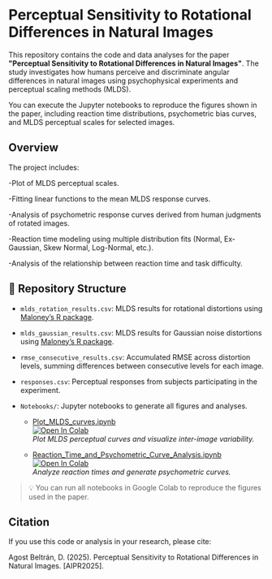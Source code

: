 # Perceptual Sensitivity to Rotational Differences in Natural Images

This repository contains the code and data analyses for the paper **"Perceptual Sensitivity to Rotational Differences in Natural Images"**. The study investigates how humans perceive and discriminate angular differences in natural images using psychophysical experiments and perceptual scaling methods (MLDS).

You can execute the Jupyter notebooks to reproduce the figures shown in the paper, including reaction time distributions, psychometric bias curves, and MLDS perceptual scales for selected images.

## Overview

The project includes:

-Plot of MLDS perceptual scales.

-Fitting linear functions to the mean MLDS response curves.

-Analysis of psychometric response curves derived from human judgments of rotated images.

-Reaction time modeling using multiple distribution fits (Normal, Ex-Gaussian, Skew Normal, Log-Normal, etc.).

-Analysis of the relationship between reaction time and task difficulty.




## 📂 Repository Structure

- `mlds_rotation_results.csv`: MLDS results for rotational distortions using [Maloney’s R package](https://cran.r-project.org/web/packages/MLDS/vignettes/MLDS.pdf).
- `mlds_gaussian_results.csv`: MLDS results for Gaussian noise distortions using [Maloney’s R package](https://cran.r-project.org/web/packages/MLDS/vignettes/MLDS.pdf).
- `rmse_consecutive_results.csv`: Accumulated RMSE across distortion levels, summing differences between consecutive levels for each image.
- `responses.csv`: Perceptual responses from subjects participating in the experiment.
- `Notebooks/`: Jupyter notebooks to generate all figures and analyses.

  - [Plot_MLDS_curves.ipynb](Notebooks/Plot_MLDS_curves.ipynb)  
    [![Open In Colab](https://colab.research.google.com/assets/colab-badge.svg)](https://colab.research.google.com/drive/1j0rvjP5NI0G8R_0hbER4fYd7FcN0gfoy)  
    *Plot MLDS perceptual curves and visualize inter-image variability.*

  - [Reaction_Time_and_Psychometric_Curve_Analysis.ipynb](Notebooks/Reaction_Time_and_Psychometric_Curve_Analysis.ipynb)  
    [![Open In Colab](https://colab.research.google.com/assets/colab-badge.svg)](https://colab.research.google.com/drive/1mM3OcdC5-MD0HoFRLxlaFWBUFyVS79_q)  
    *Analyze reaction times and generate psychometric curves.*

> 💡 You can run all notebooks in Google Colab to reproduce the figures used in the paper.




## Citation
If you use this code or analysis in your research, please cite:

Agost Beltrán, D. (2025). Perceptual Sensitivity to Rotational Differences in Natural Images. [AIPR2025].



